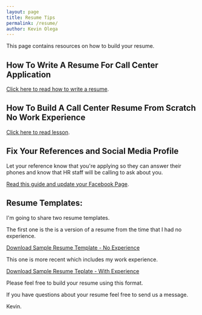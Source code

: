 ```yaml
--- 
layout: page 
title: Resume Tips
permalink: /resume/ 
author: Kevin Olega 
--- 
```

This page contains resources on how to build your resume.

## How To Write A Resume For Call Center Application

[Click here to read how to write a resume](https://callcentertrainingtips.com/how-to-write-a-resume-for-call-center-application/).

## How To Build A Call Center Resume From Scratch No Work Experience


[Click here to read lesson](https://callcentertrainingtips.com/how-to-build-a-call-center-resume-from-scratch-no-work-experience/).

## Fix Your References and Social Media Profile

Let your reference know that you're applying so they can answer their phones and know that HR staff will be calling to ask about you.

[Read this guide and update your Facebook Page](https://callcentertrainingtips.com/fb-profile/).

## Resume Templates:

I'm going to share two resume templates.

The first one is the is a version of a resume from the time that I had no experience.

[Download Sample Resume Template - No Experience](https://drive.google.com/file/d/1f0VOZguT9SMzYoisVh4I8eEhJ2Y87w6l/view?usp=sharing)

This one is more recent which includes my work experience.

[Download Sample Resume Teplate - With Experience](https://docs.google.com/document/d/1gr1KqfC2rSJLdMBGDUYgLRyzsbnA8GtVQgXVqrguFWQ/edit?usp=sharing)

Please feel free to build your resume using this format.

If you have questions about your resume feel free to send us a message.

Kevin.